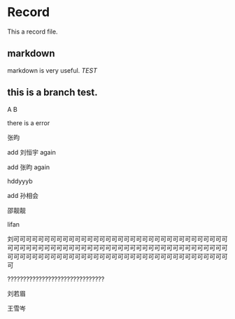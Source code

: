 # Record

This a record file.

## markdown 
  markdown is very useful.
  *TEST*

## this is a branch test.

A B


there is a error

张昀

add 刘恒宇 again

add 张昀 again

hddyyyb


add 孙相会


邵靓靓


lifan

刘可可可可可可可可可可可可可可可可可可可可可可可可可可可可可可可可可可可可可可可可可可可可可可可可可可可可可可可可可可可可可可可可可可可可可可可可可可可可可可可可可可可可可可可可可可可可可可可可可可可可可可可可可可可可

???????????????????????????????

刘若眉

王雪岑
